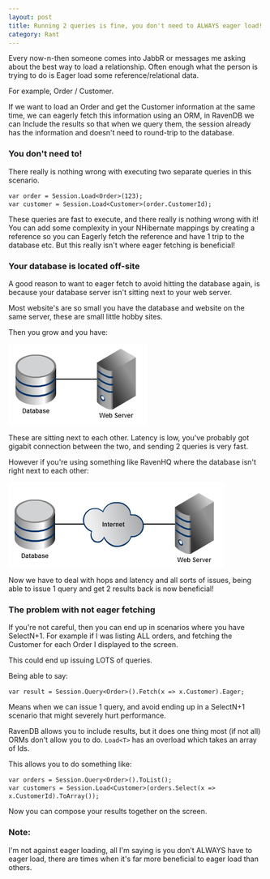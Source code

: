 ```yaml
---
layout: post
title: Running 2 queries is fine, you don't need to ALWAYS eager load!
category: Rant
---
```


Every now-n-then someone comes into JabbR or messages me asking about the best way to load a relationship. Often enough what the person is trying to do is Eager load some reference/relational data.

For example, Order / Customer.

If we want to load an Order and get the Customer information at the same time, we can eagerly fetch this information using an ORM, in RavenDB we can Include the results so that when we query them, the session already has the information and doesn't need to round-trip to the database.

### You don't need to! ###

There really is nothing wrong with executing two separate queries in this scenario.

    var order = Session.Load<Order>(123); 
    var customer = Session.Load<Customer>(order.CustomerId);

These queries are fast to execute, and there really is nothing wrong with it! You can add some complexity in your NHibernate mappings by creating a reference so you can Eagerly fetch the reference and have 1 trip to the database etc. But this really isn't where eager fetching is beneficial!

### Your database is located off-site ###

A good reason to want to eager fetch to avoid hitting the database again, is because your database server isn't sitting next to your web server.

Most website's are so small you have the database and website on the same server, these are small little hobby sites.

Then you grow and you have:

![](/images/running-two-queries-1.png)

These are sitting next to each other. Latency is low, you've probably got gigabit connection between the two, and sending 2 queries is very fast.

However if you're using something like RavenHQ where the database isn't right next to each other:

![](/images/running-two-queries-2.png)

Now we have to deal with hops and latency and all sorts of issues, being able to issue 1 query and get 2 results back is now beneficial!

### The problem with not eager fetching ###

If you're not careful, then you can end up in scenarios where you have SelectN+1. For example if I was listing ALL orders, and fetching the Customer for each Order I displayed to the screen.

This could end up issuing LOTS of queries.

Being able to say:

    var result = Session.Query<Order>().Fetch(x => x.Customer).Eager;

Means when we can issue 1 query, and avoid ending up in a SelectN+1 scenario that might severely hurt performance.

RavenDB allows you to include results, but it does one thing most (if not all) ORMs don't allow you to do. `Load<T>` has an overload which takes an array of Ids.

This allows you to do something like:

    var orders = Session.Query<Order>().ToList(); 
    var customers = Session.Load<Customer>(orders.Select(x => x.CustomerId).ToArray());

Now you can compose your results together on the screen.

### Note: ###

I'm not against eager loading, all I'm saying is you don't ALWAYS have to eager load, there are times when it's far more beneficial to eager load than others.
